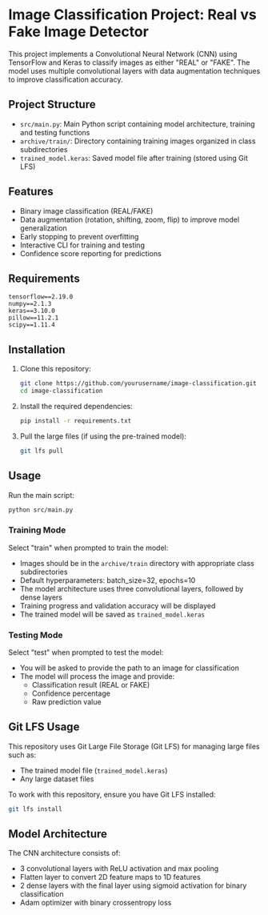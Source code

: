 # Image Classification Project: Real vs Fake Image Detector

This project implements a Convolutional Neural Network (CNN) using TensorFlow and Keras to classify images as either "REAL" or "FAKE". The model uses multiple convolutional layers with data augmentation techniques to improve classification accuracy.

## Project Structure

- `src/main.py`: Main Python script containing model architecture, training and testing functions
- `archive/train/`: Directory containing training images organized in class subdirectories
- `trained_model.keras`: Saved model file after training (stored using Git LFS)

## Features

- Binary image classification (REAL/FAKE)
- Data augmentation (rotation, shifting, zoom, flip) to improve model generalization
- Early stopping to prevent overfitting
- Interactive CLI for training and testing
- Confidence score reporting for predictions

## Requirements

```
tensorflow==2.19.0
numpy==2.1.3
keras==3.10.0
pillow==11.2.1
scipy==1.11.4
```

## Installation

1. Clone this repository:
   ```bash
   git clone https://github.com/yourusername/image-classification.git
   cd image-classification
   ```

2. Install the required dependencies:
   ```bash
   pip install -r requirements.txt
   ```

3. Pull the large files (if using the pre-trained model):
   ```bash
   git lfs pull
   ```

## Usage

Run the main script:
```bash
python src/main.py
```

### Training Mode

Select "train" when prompted to train the model:
- Images should be in the `archive/train` directory with appropriate class subdirectories
- Default hyperparameters: batch_size=32, epochs=10
- The model architecture uses three convolutional layers, followed by dense layers
- Training progress and validation accuracy will be displayed
- The trained model will be saved as `trained_model.keras`

### Testing Mode

Select "test" when prompted to test the model:
- You will be asked to provide the path to an image for classification
- The model will process the image and provide:
  - Classification result (REAL or FAKE)
  - Confidence percentage
  - Raw prediction value

## Git LFS Usage

This repository uses Git Large File Storage (Git LFS) for managing large files such as:
- The trained model file (`trained_model.keras`)
- Any large dataset files

To work with this repository, ensure you have Git LFS installed:
```bash
git lfs install
```

## Model Architecture

The CNN architecture consists of:
- 3 convolutional layers with ReLU activation and max pooling
- Flatten layer to convert 2D feature maps to 1D features
- 2 dense layers with the final layer using sigmoid activation for binary classification
- Adam optimizer with binary crossentropy loss